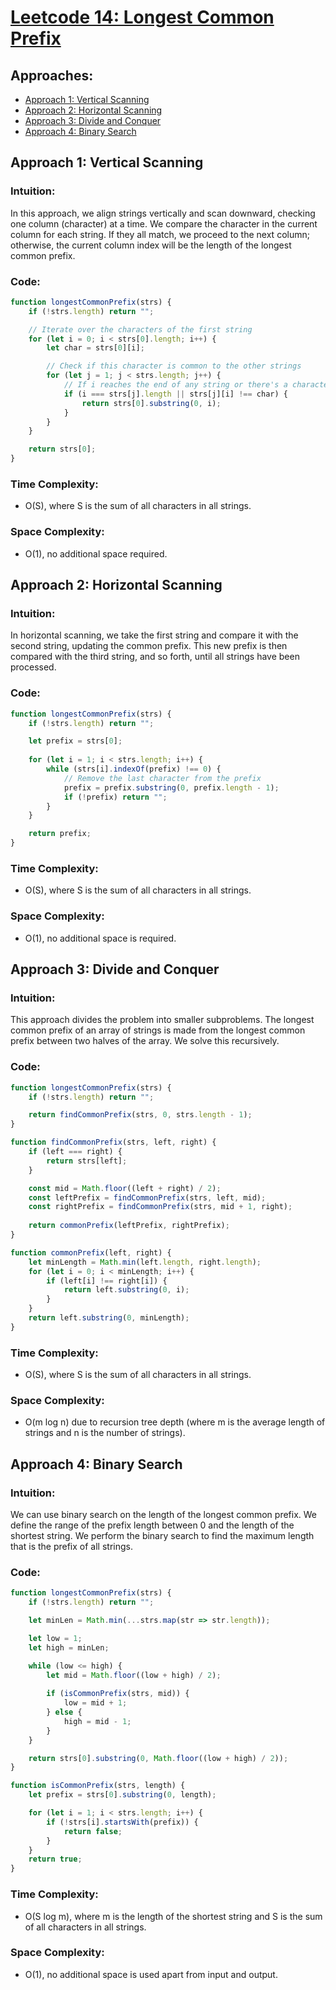# [Leetcode 14: Longest Common Prefix](https://leetcode.com/problems/longest-common-prefix/)

## Approaches:
- [Approach 1: Vertical Scanning](#approach-1-vertical-scanning)
- [Approach 2: Horizontal Scanning](#approach-2-horizontal-scanning)
- [Approach 3: Divide and Conquer](#approach-3-divide-and-conquer)
- [Approach 4: Binary Search](#approach-4-binary-search)

## Approach 1: Vertical Scanning

### Intuition:
In this approach, we align strings vertically and scan downward, checking one column (character) at a time. We compare the character in the current column for each string. If they all match, we proceed to the next column; otherwise, the current column index will be the length of the longest common prefix.

### Code:
```javascript
function longestCommonPrefix(strs) {
    if (!strs.length) return "";

    // Iterate over the characters of the first string
    for (let i = 0; i < strs[0].length; i++) {
        let char = strs[0][i];

        // Check if this character is common to the other strings
        for (let j = 1; j < strs.length; j++) {
            // If i reaches the end of any string or there's a character mismatch
            if (i === strs[j].length || strs[j][i] !== char) {
                return strs[0].substring(0, i);
            }
        }
    }

    return strs[0];
}
```

### Time Complexity:
- O(S), where S is the sum of all characters in all strings.

### Space Complexity:
- O(1), no additional space required.

## Approach 2: Horizontal Scanning

### Intuition:
In horizontal scanning, we take the first string and compare it with the second string, updating the common prefix. This new prefix is then compared with the third string, and so forth, until all strings have been processed.

### Code:
```javascript
function longestCommonPrefix(strs) {
    if (!strs.length) return "";

    let prefix = strs[0];
    
    for (let i = 1; i < strs.length; i++) {
        while (strs[i].indexOf(prefix) !== 0) {
            // Remove the last character from the prefix
            prefix = prefix.substring(0, prefix.length - 1);
            if (!prefix) return "";
        }
    }

    return prefix;
}
```

### Time Complexity:
- O(S), where S is the sum of all characters in all strings.

### Space Complexity:
- O(1), no additional space is required.

## Approach 3: Divide and Conquer

### Intuition:
This approach divides the problem into smaller subproblems. The longest common prefix of an array of strings is made from the longest common prefix between two halves of the array. We solve this recursively.

### Code:
```javascript
function longestCommonPrefix(strs) {
    if (!strs.length) return "";

    return findCommonPrefix(strs, 0, strs.length - 1);
}

function findCommonPrefix(strs, left, right) {
    if (left === right) {
        return strs[left];
    }

    const mid = Math.floor((left + right) / 2);
    const leftPrefix = findCommonPrefix(strs, left, mid);
    const rightPrefix = findCommonPrefix(strs, mid + 1, right);
    
    return commonPrefix(leftPrefix, rightPrefix);
}

function commonPrefix(left, right) {
    let minLength = Math.min(left.length, right.length);
    for (let i = 0; i < minLength; i++) {
        if (left[i] !== right[i]) {
            return left.substring(0, i);
        }
    }
    return left.substring(0, minLength);
}
```

### Time Complexity:
- O(S), where S is the sum of all characters in all strings.

### Space Complexity:
- O(m log n) due to recursion tree depth (where m is the average length of strings and n is the number of strings).

## Approach 4: Binary Search

### Intuition:
We can use binary search on the length of the longest common prefix. We define the range of the prefix length between 0 and the length of the shortest string. We perform the binary search to find the maximum length that is the prefix of all strings.

### Code:
```javascript
function longestCommonPrefix(strs) {
    if (!strs.length) return "";

    let minLen = Math.min(...strs.map(str => str.length));

    let low = 1;
    let high = minLen;

    while (low <= high) {
        let mid = Math.floor((low + high) / 2);
        
        if (isCommonPrefix(strs, mid)) {
            low = mid + 1;
        } else {
            high = mid - 1;
        }
    }

    return strs[0].substring(0, Math.floor((low + high) / 2));
}

function isCommonPrefix(strs, length) {
    let prefix = strs[0].substring(0, length);

    for (let i = 1; i < strs.length; i++) {
        if (!strs[i].startsWith(prefix)) {
            return false;
        }
    }
    return true;
}
```

### Time Complexity:
- O(S log m), where m is the length of the shortest string and S is the sum of all characters in all strings.

### Space Complexity:
- O(1), no additional space is used apart from input and output.

